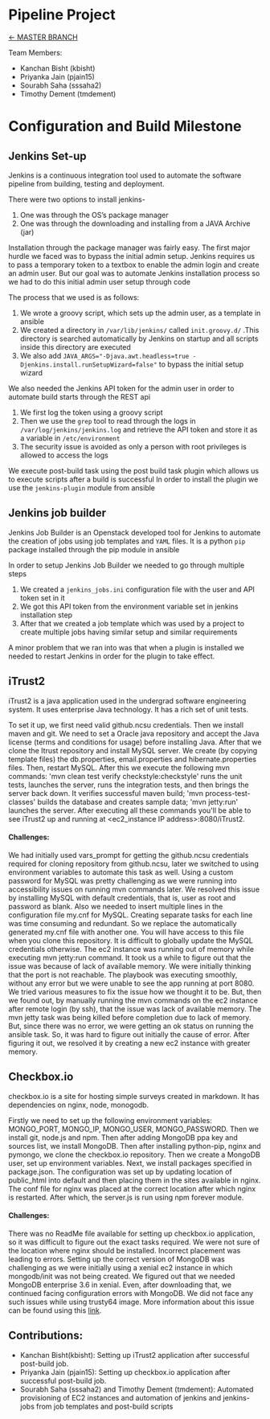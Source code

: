 # Pipeline Project

[&#8592; MASTER BRANCH](https://github.ncsu.edu/tmdement/DEVOPS-PROJECT)

Team Members:

* Kanchan Bisht (kbisht)
* Priyanka Jain (pjain15)
* Sourabh Saha (sssaha2)
* Timothy Dement (tmdement)

# Configuration and Build Milestone

## Jenkins Set-up
Jenkins is a continuous integration tool used to automate the software pipeline from building, testing and deployment.

There were two options to install jenkins-
1. One was through the OS’s package manager
2. One was through the downloading and installing from a JAVA Archive (jar)

Installation through the package manager was fairly easy. The first major hurdle we faced was to bypass the initial admin setup. 
Jenkins requires us to pass a temporary token to a textbox to enable the admin login and create an admin user. But our goal was to automate Jenkins installation process so we had to do this initial admin user setup through code

The process that we used is as follows:
1. We wrote a groovy script, which sets up the admin user, as a template in ansible
2. We created a directory in `/var/lib/jenkins/` called `init.groovy.d/` .This directory is searched automatically by Jenkins on startup and all scripts inside this directory are executed
3. We also add `JAVA_ARGS="-Djava.awt.headless=true -Djenkins.install.runSetupWizard=false"` to bypass the initial setup wizard

We also needed the Jenkins API token for the admin user in order to automate build starts through the REST api
1. We first log the token using a groovy script
2. Then we use the `grep` tool to read through the logs in `/var/log/jenkins/jenkins.log` and retrieve the API token and store it as a variable in `/etc/environment`
3. The security issue is avoided as only a person with root privileges is allowed to access the logs

We execute post-build task using the post build task plugin which allows us to execute scripts after a build is successful
In order to install the plugin we use the `jenkins-plugin` module from ansible

## Jenkins job builder
Jenkins Job Builder is an Openstack developed tool for Jenkins to automate the creation of jobs using job templates and `YAML` files. It is a python `pip` package installed through the pip module in ansible

In order to setup Jenkins Job Builder we needed to go through multiple steps
1. We created a `jenkins_jobs.ini` configuration file with the user and API token set in it
2. We got this API token from the environment variable set in jenkins installation step
3. After that we created a job template which was used by a project to create multiple jobs having similar setup and similar requirements

A minor problem that we ran into was that when a plugin is installed we needed to restart Jenkins in order for the plugin to take effect. 

## iTrust2
iTrust2 is a java application used in the undergrad software engineering system. It uses enterprise Java technology. It has a rich set of unit tests.

To set it up, we first need valid github.ncsu credentials. Then we install maven and git. We need to set a Oracle java repository and accept the Java license (terms and conditions for usage) before installing Java. After that we clone the Itrust repository and install MySQL server. We create (by copying template files) the db.properties, email.properties and hibernate.properties files. Then, restart MySQL. After this we execute the following mvn commands:
'mvn clean test verify checkstyle:checkstyle' runs the unit tests, launches the server, runs the integration tests, and then brings the server back down. It verifies successful maven build;
'mvn process-test-classes' builds the database and creates sample data;
'mvn jetty:run' launches the server.
After executing all these commands you'll be able to see iTrust2 up and running at <ec2_instance IP address>:8080/iTrust2.

#### Challenges:
We had initially used vars_prompt for getting the github.ncsu credentials required for cloning repository from github.ncsu, later we switched to using environment variables to automate this task as well.
Using a custom password for MySQL was pretty challenging as we were running into accessibility issues on running mvn commands later. We resolved this issue by installing MySQL with default credentials, that is, user as root and password as blank.
Also we needed to insert multiple lines in the configuration file my.cnf for MySQL. Creating separate tasks for each line was time consuming and redundant. So we replace the automatically generated my.cnf file with another one. You will have access to this file when you clone this repository. It is difficult to globally update the MySQL credentials otherwise.
The ec2 instance was running out of memory while executing mvn jetty:run command. It took us a while to figure out that the issue was because of lack of available memory. We were initially thinking that the port is not reachable. The playbook was executing smoothly, without any error but we were unable to see the app running at port 8080. We tried various measures to fix the issue how we thought it to be. But, then we found out, by manually running the mvn commands on the ec2 instance after remote login (by ssh), that the issue was lack of available memory. The mvn jetty task was being killed before completion due to lack of memory. But, since there was no error, we were getting an ok status on running the ansible task. So, it was hard to figure out initially the cause of error. After figuring it out, we resolved it by creating a new ec2 instance with greater memory.

## Checkbox.io
checkbox.io is a site for hosting simple surveys created in markdown. It has dependencies on nginx, node, monogodb.

Firstly we need to set up the following environment variables: MONGO_PORT, MONGO_IP, MONGO_USER, MONGO_PASSWORD. Then we install git, node.js and npm. Then after adding MongoDB ppa key and sources list, we install MongoDB. Then after installing python-pip, nginx and pymongo, we clone the checkbox.io repository. Then we create a MongoDB user, set up environment variables. Next, we install packages specified in package.json. The configuration was set up by updating location of public_html into default and then placing them in the sites available in nginx. The conf file for nginx was placed at the correct location after which nginx is restarted. After which, the server.js is run using npm forever module. 

#### Challenges:
There was no ReadMe file available for setting up checkbox.io application, so it was difficult to figure out the exact tasks required.
We were not sure of the location where nginx should be installed. Incorrect placement was leading to errors.
Setting up the correct version of MongoDB was challenging as we were initially using a xenial ec2 instance in which mongodb/init was not being created. We figured out that we needed MongoDB enterprise 3.6 in xenial. Even, after downloading that, we continued facing configuration errors with MongoDB. We did not face any such issues while using trusty64 image. More information about this issue can be found using this [link](https://docs.mongodb.com/getting-started/shell/tutorial/install-mongodb-on-ubuntu/).

## Contributions:
* Kanchan Bisht(kbisht): Setting up iTrust2 application after successful post-build job.
* Priyanka Jain (pjain15): Setting up checkbox.io application after successful post-build job.
* Sourabh Saha (sssaha2) and Timothy Dement (tmdement): Automated provisioning of EC2 instances and automation of jenkins and jenkins-jobs from job templates and post-build scripts 

